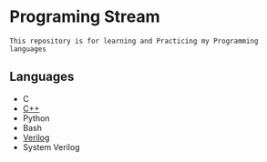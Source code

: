 # Programing Stream
`This repository is for learning and Practicing my Programming languages`
## Languages
-  C 
-  [C++](C++)
-  Python
-  Bash
-  [Verilog](Verilog)
-  System Verilog
